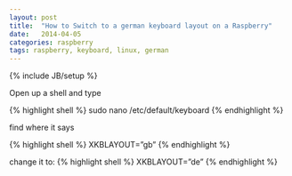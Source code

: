 ```yaml
---
layout: post
title:  "How to Switch to a german keyboard layout on a Raspberry"
date:   2014-04-05
categories: raspberry
tags: raspberry, keyboard, linux, german
---
```

{% include JB/setup %}

Open up a shell and type

{% highlight shell %}
  sudo nano /etc/default/keyboard
{% endhighlight %}

find where it says

{% highlight shell %}
  XKBLAYOUT=”gb”
{% endhighlight %}

change it to:
{% highlight shell %}
  XKBLAYOUT=”de”
{% endhighlight %}

